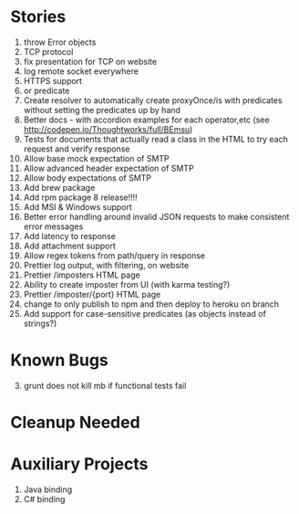 Stories
=======
1. throw Error objects
3. TCP protocol
1. fix presentation for TCP on website
0. log remote socket everywhere
1. HTTPS support
1. or predicate
2. Create resolver to automatically create proxyOnce/is with predicates without
  setting the predicates up by hand
4. Better docs - with accordion examples for each operator,etc (see http://codepen.io/Thoughtworks/full/BEmsu)
4. Tests for documents that actually read a class in the HTML to try each request and verify response
3. Allow base mock expectation of SMTP
4. Allow advanced header expectation of SMTP
5. Allow body expectations of SMTP
6. Add brew package
7. Add rpm package
8 release!!!!
8. Add MSI & Windows support
9. Better error handling around invalid JSON requests to make consistent error messages
1. Add latency to response
1. Add attachment support
1. Allow regex tokens from path/query in response
20. Prettier log output, with filtering, on website
21. Prettier /imposters HTML page
22. Ability to create imposter from UI (with karma testing?)
23. Prettier /imposter/{port} HTML page
25. change to only publish to npm and then deploy to heroku on branch
26. Add support for case-sensitive predicates (as objects instead of strings?)

Known Bugs
==========
3. grunt does not kill mb if functional tests fail

Cleanup Needed
==============

Auxiliary Projects
==================
1. Java binding
2. C# binding
